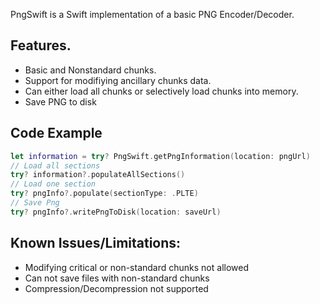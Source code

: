 PngSwift is a Swift implementation of a basic PNG Encoder/Decoder.

## Features.
- Basic and Nonstandard chunks.
- Support for modifiying ancillary chunks data.
- Can either load all chunks or selectively load chunks into memory.
- Save PNG to disk

## Code Example

```swift
let information = try? PngSwift.getPngInformation(location: pngUrl)
// Load all sections
try? information?.populateAllSections()
// Load one section
try? pngInfo?.populate(sectionType: .PLTE)
// Save Png
try? pngInfo?.writePngToDisk(location: saveUrl)
```

## Known Issues/Limitations:
- Modifying critical or non-standard chunks not allowed
- Can not save files with non-standard chunks
- Compression/Decompression not supported
